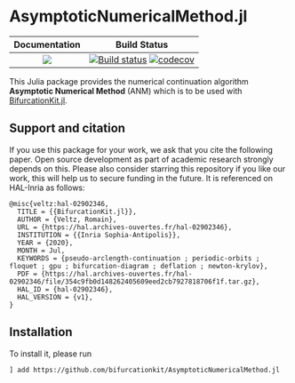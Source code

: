# AsymptoticNumericalMethod.jl

| **Documentation**                                                               | **Build Status**                                                                                |
|:-------------------------------------------------------------------------------:|:-----------------------------------------------------------------------------------------------:|
| [![](https://img.shields.io/badge/docs-dev-blue.svg)](https://bifurcationkit.github.io/BifurcationKitDocs.jl/dev) | [![Build status](https://github.com/rveltz/AsymptoticNumericalMethod.jl/workflows/CI/badge.svg)](https://github.com/rveltz/AsymptoticNumericalMethod.jl/actions) [![codecov](https://codecov.io/gh/bifurcationkit/AsymptoticNumericalMethod.jl/branch/master/graph/badge.svg)](https://codecov.io/gh/bifurcationkit/AsymptoticNumericalMethod.jl) |

This Julia package provides the numerical continuation algorithm **Asymptotic Numerical Method** (ANM) which is to be used with [BifurcationKit.jl](https://github.com/bifurcationkit/BifurcationKit.jl).

## Support and citation
If you use this package for your work, we ask that you cite the following paper. Open source development as part of academic research strongly depends on this. Please also consider starring this repository if you like our work, this will help us to secure funding in the future. It is referenced on HAL-Inria as follows:

```
@misc{veltz:hal-02902346,
  TITLE = {{BifurcationKit.jl}},
  AUTHOR = {Veltz, Romain},
  URL = {https://hal.archives-ouvertes.fr/hal-02902346},
  INSTITUTION = {{Inria Sophia-Antipolis}},
  YEAR = {2020},
  MONTH = Jul,
  KEYWORDS = {pseudo-arclength-continuation ; periodic-orbits ; floquet ; gpu ; bifurcation-diagram ; deflation ; newton-krylov},
  PDF = {https://hal.archives-ouvertes.fr/hal-02902346/file/354c9fb0d148262405609eed2cb7927818706f1f.tar.gz},
  HAL_ID = {hal-02902346},
  HAL_VERSION = {v1},
}
```

## Installation

To install it, please run

`] add https://github.com/bifurcationkit/AsymptoticNumericalMethod.jl`
